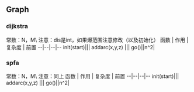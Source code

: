 ## Graph

### dijkstra
常数：N，M\\
注意：dis是int，如果爆范围注意修改（以及初始化）
函数 | 作用 | 复杂度 | 前置
--|--|--|--
init(start)|||
addarc(x,y,z) |||
go()||n^2|


### spfa
常数：N，M\\
注意：同上
函数 | 作用 | 复杂度 | 前置
--|--|--|--
init(start)|||
addarc(x,y,z) |||
go()||n^2|



